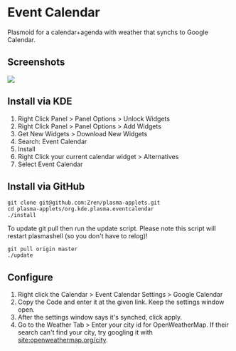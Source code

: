 # Event Calendar

Plasmoid for a calendar+agenda with weather that synchs to Google Calendar.

## Screenshots

![](https://i.imgur.com/60YxT9r.png)


## Install via KDE

1) Right Click Panel > Panel Options > Unlock Widgets
2) Right Click Panel > Panel Options > Add Widgets
3) Get New Widgets > Download New Widgets
4) Search: Event Calendar
5) Install
6) Right Click your current calendar widget > Alternatives
7) Select Event Calendar

## Install via GitHub

```
git clone git@github.com:Zren/plasma-applets.git
cd plasma-applets/org.kde.plasma.eventcalendar
./install
```

To update git pull then run the update script. Please note this script will restart plasmashell (so you don't have to relog)!

```
git pull origin master
./update
```

## Configure

1) Right click the Calendar > Event Calendar Settings > Google Calendar
2) Copy the Code and enter it at the given link. Keep the settings window open.
3) After the settings window says it's synched, click apply.
4) Go to the Weather Tab > Enter your city id for OpenWeatherMap. If their search can't find your city, try googling it with [site:openweathermap.org/city](https://www.google.ca/search?q=site%3Aopenweathermap.org%2Fcity+toronto).

